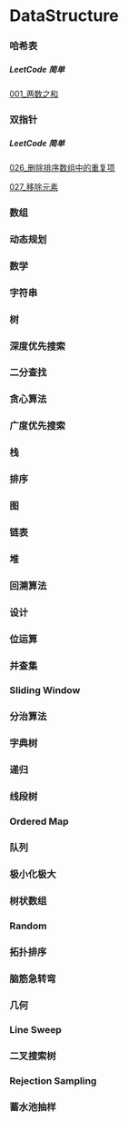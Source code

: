 # DataStructure

### 哈希表
##### LeetCode 简单
[001_两数之和](LeetCode/001_两数之和.py)

### 双指针 
##### LeetCode 简单
[026_删除排序数组中的重复项](LeetCode/026_删除排序数组中的重复项.py)

[027_移除元素](LeetCode/027_移除元素.py)



### 数组

### 动态规划 
### 数学 
### 字符串 
### 树 
 
### 深度优先搜索 
### 二分查找 
### 贪心算法 

### 广度优先搜索 
### 栈 
### 排序 
### 图 
### 链表 
### 堆 
### 回溯算法 
### 设计 
### 位运算 
### 并查集 
### Sliding Window 
### 分治算法 
### 字典树 
### 递归 
### 线段树 
### Ordered Map 
### 队列 
### 极小化极大 
### 树状数组 
### Random 
### 拓扑排序 
### 脑筋急转弯 
### 几何 
### Line Sweep 
### 二叉搜索树 
### Rejection Sampling 
### 蓄水池抽样 
